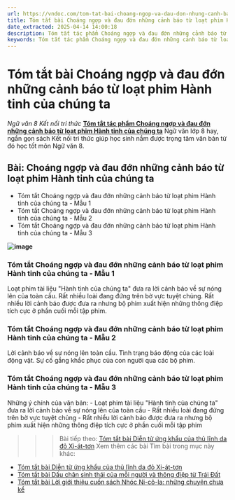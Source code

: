 ```yaml
---
url: https://vndoc.com/tom-tat-bai-choang-ngop-va-dau-don-nhung-canh-bao-tu-loat-phim-hanh-tinh-cua-chung-ta-331336
title: Tóm tắt bài Choáng ngợp và đau đớn những cảnh báo từ loạt phim Hành tinh của chúng ta - Ngữ văn 8 Kết nối tri thức - VnDoc.com
date_extracted: 2025-04-14 14:00:18
description: Tóm tắt tác phẩm Choáng ngợp và đau đớn những cảnh báo từ loạt phim Hành tinh của chúng ta sách Kết nối tri thức giúp quý thầy cô giáo và các bạn học sinh có thêm tài liệu tham khảo.
keywords: Tóm tắt tác phẩm Choáng ngợp và đau đớn những cảnh báo từ loạt phim Hành tinh của chúng ta,bài Choáng ngợp và đau đớn những cảnh báo từ loạt phim Hành tinh của chúng ta,tóm tắt Choáng ngợp và đau đớn những cảnh báo từ loạt phim Hành tinh của chúng ta,Tóm tắt văn bản Choáng ngợp và đau đớn những cảnh báo từ loạt phim Hành tinh của chúng ta,học tốt ngữ văn lớp 8,ngữ văn 8,ngữ văn 8 kết nối tri thức,ngữ văn 8 tập 2
---
```


# Tóm tắt bài Choáng ngợp và đau đớn những cảnh báo từ loạt phim Hành tinh của chúng ta
 _Ngữ văn 8 Kết nối tri thức_
[**Tóm tắt tác phẩm Choáng ngợp và đau đớn những cảnh báo từ loạt phim Hành tinh của chúng ta**](<https://vndoc.com/tom-tat-bai-choang-ngop-va-dau-don-nhung-canh-bao-tu-loat-phim-hanh-tinh-cua-chung-ta-331336>) Ngữ văn lớp 8 hay, ngắn gọn  sách Kết nối tri thức giúp học sinh nắm được trọng tâm văn bản từ đó học tốt môn Ngữ văn 8.
## Bài: Choáng ngợp và đau đớn những cảnh báo từ loạt phim Hành tinh của chúng ta
  * Tóm tắt Choáng ngợp và đau đớn những cảnh báo từ loạt phim Hành tinh của chúng ta - Mẫu 1
  * Tóm tắt Choáng ngợp và đau đớn những cảnh báo từ loạt phim Hành tinh của chúng ta - Mẫu 2
  * Tóm tắt Choáng ngợp và đau đớn những cảnh báo từ loạt phim Hành tinh của chúng ta - Mẫu 3

**![image](https://i.vdoc.vn/data/image/2024/11/12/1-1698824527.jpg)**
### **Tóm tắt Choáng ngợp và đau đớn những cảnh báo từ loạt phim Hành tinh của chúng ta - Mẫu 1**
Loạt phim tài liệu "Hành tinh của chúng ta" đưa ra lời cảnh báo về sự nóng lên của toàn cầu. Rất nhiều loài đang đứng trên bờ vực tuyệt chủng. Rất nhiều lời cảnh báo được đưa ra nhưng bộ phim xuất hiện những thông điệp tích cực ở phần cuối mỗi tập phim.
### **Tóm tắt Choáng ngợp và đau đớn những cảnh báo từ loạt phim Hành tinh của chúng ta - Mẫu 2**
Lời cảnh báo về sự nóng lên toàn cầu. Tình trạng báo động của các loài động vật.
Sự cố gắng khắc phục của con người qua các bộ phim.
### **Tóm tắt Choáng ngợp và đau đớn những cảnh báo từ loạt phim Hành tinh của chúng ta - Mẫu 3**
Những ý chính của văn bản:
\- Loạt phim tài liệu "Hành tinh của chúng ta" đưa ra lời cảnh báo về sự nóng lên của toàn cầu
\- Rất nhiều loài đang đứng trên bờ vực tuyệt chủng
\- Rất nhiều lời cảnh báo được đưa ra nhưng bộ phim xuất hiện những thông điệp tích cực ở phần cuối mỗi tập phim
>>> Bài tiếp theo: [Tóm tắt bài Diễn từ ứng khẩu của thủ lĩnh da đỏ Xi-át-tơn](<https://vndoc.com/tom-tat-bai-dien-tu-ung-khau-cua-thu-linh-da-do-xi-at-ton-331339>)
Xem thêm các bài Tìm bài trong mục này khác:
  * [Tóm tắt bài Diễn từ ứng khẩu của thủ lĩnh da đỏ Xi-át-tơn](</tom-tat-bai-dien-tu-ung-khau-cua-thu-linh-da-do-xi-at-ton-331339>)
  * [Tóm tắt bài Dấu chân sinh thái của mỗi người và thông điệp từ Trái Đất](</tom-tat-bai-dau-chan-sinh-thai-cua-moi-nguoi-va-thong-diep-tu-trai-dat-331353>)
  * [Tóm tắt bài Lời giới thiệu cuốn sách Nhóc Ni-cô-la: những chuyện chưa kể](</tom-tat-bai-loi-gioi-thieu-cuon-sach-nhoc-ni-co-la-nhung-chuyen-chua-ke-331357>)

